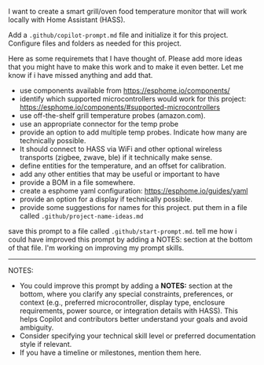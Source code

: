 I want to create a smart grill/oven food temperature monitor that will work locally with Home Assistant (HASS).

Add a `.github/copilot-prompt.md` file and initialize it for this project.
Configure files and folders as needed for this project.

Here as some requiremets that I have thought of. Please add more ideas that you might have to make this work and to make it even better. Let me know if i have missed anything and add that.

- use components available from https://esphome.io/components/
- identify which supported microcontrollers would work for this project: https://esphome.io/components/#supported-microcontrollers
- use off-the-shelf grill temperature probes (amazon.com).
- use an appropriate connector for the temp probe
- provide an option to add multiple temp probes. Indicate how many are technically possible.
- It should connect to HASS via WiFi and other optional wireless transports (zigbee, zwave, ble) if it technically make sense.
- define entities for the temperature, and an offset for calibration.
- add any other entities that may be useful or important to have
- provide a BOM in a file somewhere.
- create a esphome yaml configuration: https://esphome.io/guides/yaml
- provide an option for a display if technically possible.
- provide some suggestions for names for this project. put them in a file called `.github/project-name-ideas.md`

save this prompt to a file called `.github/start-prompt.md`. tell me how i could have improved this prompt by adding a NOTES: section at the bottom of that file. I'm working on improving my prompt skills.

---

NOTES:

- You could improve this prompt by adding a **NOTES:** section at the bottom, where you clarify any special constraints, preferences, or context (e.g., preferred microcontroller, display type, enclosure requirements, power source, or integration details with HASS). This helps Copilot and contributors better understand your goals and avoid ambiguity.
- Consider specifying your technical skill level or preferred documentation style if relevant.
- If you have a timeline or milestones, mention them here.
